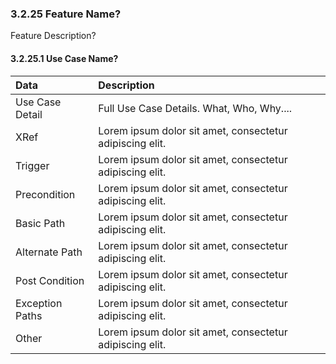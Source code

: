 ### 3.2.25 Feature Name?

Feature Description?

#### 3.2.25.1 Use Case Name?

| Data          | Description |
|:--------------| :--------------|
|Use Case Detail| Full Use Case Details. What, Who, Why....               |
|XRef           | Lorem ipsum dolor sit amet, consectetur adipiscing elit.|
|Trigger        | Lorem ipsum dolor sit amet, consectetur adipiscing elit.|
|Precondition   | Lorem ipsum dolor sit amet, consectetur adipiscing elit.|
|Basic Path     | Lorem ipsum dolor sit amet, consectetur adipiscing elit.|
|Alternate Path | Lorem ipsum dolor sit amet, consectetur adipiscing elit.|
|Post Condition | Lorem ipsum dolor sit amet, consectetur adipiscing elit.|
|Exception Paths| Lorem ipsum dolor sit amet, consectetur adipiscing elit.|
|Other          | Lorem ipsum dolor sit amet, consectetur adipiscing elit.|
